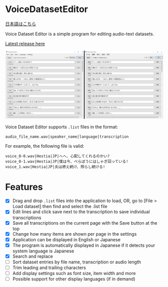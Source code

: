 # VoiceDatasetEditor
[日本語はこちら](README-JA.md)

Voice Dataset Editor is a simple program for editing audio-text datasets.

[Latest release here](https://github.com/hopto-dot/VoiceDatasetEditor/releases/latest)

![User interface](./Examples/UI.png)

Voice Dataset Editor supports `.list` files in the format:
```
audio_file_name.wav|speaker_name|language|transcription
```

For example, the following file is valid:
```
voice_0-0.wav|Hestia|JP|へへ、心配してくれるのかい?
voice_0-1.wav|Hestia|JP|僕は今、べらぼうにはしゃぎ回っている!
voice_1.wav|Hestia|JP|炎は燃え続け、照らし続ける!
```

# Features
- [X]  Drag and drop `.list` files into the application to load, OR, go to [File > Load dataset] then find and select the .list file
- [X]  Edit lines and click save next to the transcription to save individual transcriptions
- [X]  Save all transcriptions on the current page with the Save button at the top
- [X]  Change how many items are shown per page in the settings
- [X]  Application can be displayed in English or Japanese
- [X]  The program is automatically displayed in Japanese if it detects your system language is Japanese
- [X]  Search and replace
- [ ]  Sort dataset entries by file name, transcription or audio length
- [ ]  Trim leading and trailing characters
- [ ]  Add display settings such as font size, item width and more
- [ ]  Possible support for other display languages (if in demand)
